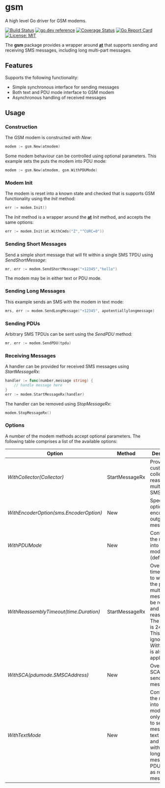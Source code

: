 # gsm

A high level Go driver for GSM modems.

[![Build Status](https://travis-ci.org/warthog618/modem.svg)](https://travis-ci.org/warthog618/modem)
[![go.dev reference](https://img.shields.io/badge/go.dev-reference-007d9c?logo=go&logoColor=white&style=flat-square)](https://pkg.go.dev/github.com/warthog618/modem/gsm)
[![Coverage Status](https://coveralls.io/repos/github/warthog618/modem/badge.svg?branch=master)](https://coveralls.io/github/warthog618/modem?branch=master)
[![Go Report Card](https://goreportcard.com/badge/github.com/warthog618/modem)](https://goreportcard.com/report/github.com/warthog618/modem)
[![License: MIT](https://img.shields.io/badge/License-MIT-yellow.svg)](https://github.com/warthog618/modem/blob/master/LICENSE)

The **gsm** package provides a wrapper around [**at**](../at) that supports sending and receiving SMS messages, including long multi-part messages.

## Features

Supports the following functionality:

- Simple synchronous interface for sending messages
- Both text and PDU mode interface to GSM modem
- Asynchronous handling of received messages

## Usage

### Construction

The GSM modem is constructed with *New*:

```go
modem := gsm.New(atmodem)
```

Some modem behaviour can be controlled using optional parameters. This example
sets the puts the modem into PDU mode:

```go
modem := gsm.New(atmodem, gsm.WithPDUMode)
```

### Modem Init

The modem is reset into a known state and checked that is supports GSM functionality using the *Init* method:

```go
err := modem.Init()
```

The *Init* method is a wrapper around the [**at**](../at) *Init* method, and accepts the same options:

```go
err := modem.Init(at.WithCmds("Z","^CURC=0"))
```

### Sending Short Messages

Send a simple short message that will fit within a single SMS TPDU using
*SendShortMessage*:

```go
mr, err := modem.SendShortMessage("+12345","hello")
```

The modem may be in either text or PDU mode.

### Sending Long Messages

This example sends an SMS with the modem in text mode:

```go
mrs, err := modem.SendLongMessage("+12345", apotentiallylongmessage)
```

### Sending PDUs

Arbitrary SMS TPDUs can be sent using the *SendPDU* method:

```go
mr, err := modem.SendPDU(tpdu)
```

### Receiving Messages

A handler can be provided for received SMS messages using *StartMessageRx*:

```go
handler := func(number,message string) {
    // handle message here
}
err := modem.StartMessageRx(handler)
```

The handler can be removed using *StopMessageRx*:

```go
modem.StopMessageRx()
```

### Options

A number of the modem methods accept optional parameters.  The following table comprises a list of the available options:

Option | Method | Description
---|---|---
*WithCollector(Collector)*|StartMessageRx| Provide a custom collector to reassemble multi-part SMSs.
*WithEncoderOption(sms.EncoderOption)*|New| Specify options for encoding outgoing messages.
*WithPDUMode*|New|Configure the modem into PDU mode (default).
*WithReassemblyTimeout(time.Duration)*|StartMessageRx| Overrides the time allowed to wait for all the parts of a multi-part message to be received and reassembled.  The default is 24 hours.  This option is ignored if *WithCollector* is also applied.
*WithSCA(pdumode.SMSCAddress)*|New| Override the SCA when sending messages.
*WithTextMode*|New|Configure the modem into text mode.  This is only required to send short messages in text mode, and conflicts with sending long messages or PDUs, as well as receiving messages.
